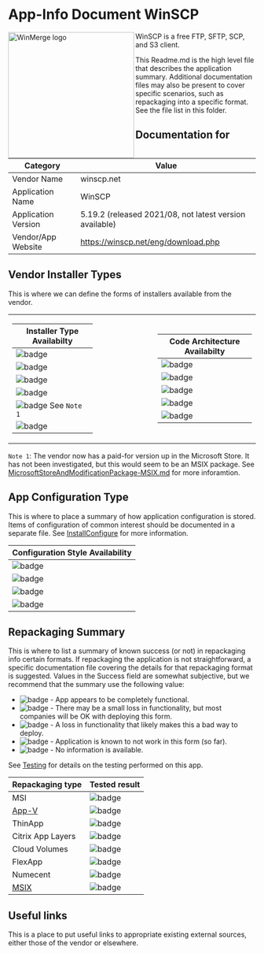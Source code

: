 # App-Info Document WinSCP

<div>

<img src="/media/AppIcons/WINMERGEU-256.png" align="left" height="256" alt="WinMerge logo"  /> WinSCP is a free FTP, SFTP, SCP, and S3 client.

This Readme.md is the high level file that describes the application summary.  Additional documentation files may also be present to cover specific scenarios, such as repackaging into a specific format. See the file list in this folder.
 
</div>
<p> </p>

## Documentation for

| Category | Value |
|-----|-------------------------------------------------------|
| Vendor Name | winscp.net |
| Application Name| WinSCP |
| Application Version | 5.19.2 (released 2021/08, not latest version available)|
| Vendor/App Website| https://winscp.net/eng/download.php |



## Vendor Installer Types

This is where we can define the forms of installers available from the vendor.
<table >
<tr>
<td>

| Installer Type Availabilty |
|----|
| ![badge](https://img.shields.io/badge/Zip-Yes-green?style=for-the-badge) |
| ![badge](https://img.shields.io/badge/Setup%20Exe-Yes-green?style=for-the-badge) |
| ![badge](https://img.shields.io/badge/MSI-No-red?style=for-the-badge) |
| ![badge](https://img.shields.io/badge/AppX%2FBundle-No-red?style=for-the-badge) |
| ![badge](https://img.shields.io/badge/MSIX%2FBundle-Yes-green?style=for-the-badge) See `Note 1` |
| ![badge](https://img.shields.io/badge/appinstaller-No-red?style=for-the-badge) |

</td>
<td width=100></td>
<td>

| Code Architecture Availabilty |
|----|
| ![badge](https://img.shields.io/badge/x86-Yes-green?style=for-the-badge) |
| ![badge](https://img.shields.io/badge/x64-No-red?style=for-the-badge) |
| ![badge](https://img.shields.io/badge/AnyCPU-No-red?style=for-the-badge) |
| ![badge](https://img.shields.io/badge/Arm-No-red?style=for-the-badge) |
| ![badge](https://img.shields.io/badge/Arm64-Yes-green?style=for-the-badge) |

</td>
</tr>
</table>

`Note 1`: The vendor now has a paid-for version up in the Microsoft Store.  It has not been investigated, but this would seem to be an MSIX package. See [MicrosoftStoreAndModificationPackage-MSIX.md](MicrosoftStoreAndModificationPackage-MSIX.md) for more inforamtion.

## App Configuration Type

This is where to place a summary of how application configuration is stored.  Items of configuration of common interest should be documented in a separate file. See [InstallConfigure](InstallConfigure.md) for more information.

| Configuration Style Availability |
|----
| ![badge](https://img.shields.io/badge/Registry-Yes-green?style=for-the-badge) |
| ![badge](https://img.shields.io/badge/File-No-red?style=for-the-badge) |
| ![badge](https://img.shields.io/badge/AD%2FGPO-No-red?style=for-the-badge) |
| ![badge](https://img.shields.io/badge/AAD%2FGPO-No-red?style=for-the-badge) |


## Repackaging Summary

This is where to list a summary of known success (or not) in repackaging info certain formats.  If repackaging the application is not straightforward, a specific documentation file covering the details for that repackaging format is suggested. Values in the Success field are somewhat subjective, but we recommend that the summary use the following value:

* ![badge](https://img.shields.io/badge/-Full%20Fidelity-brightgreen?style=for-the-badge) - App appears to be completely functional.
* ![badge](https://img.shields.io/badge/-High%20Confidence-green?style=for-the-badge) - There may be a small loss in functionality, but most companies will be OK with deploying this form.
* ![badge](https://img.shields.io/badge/-Mostly%20Works-yellow?style=for-the-badge) - A loss in functionality that likely makes this a bad way to deploy.
* ![badge](https://img.shields.io/badge/-Major%20Issues-critical?style=for-the-badge) - Application is known to not work in this form (so far).
* ![badge](https://img.shields.io/badge/-Unknown%2FUntested-lightgray?style=for-the-badge) - No information is available.

See [Testing](Testing.md) for details on the testing performed on this app.

| Repackaging type | Tested result |
|----|----|
| MSI | ![badge](https://img.shields.io/badge/-Unknown%2FUntested-lightgray?style=for-the-badge) |
| [App-V](Packaging-AppV.md) | ![badge](https://img.shields.io/badge/-Full%20Fidelity-brightgreen?style=for-the-badge) |
| ThinApp | ![badge](https://img.shields.io/badge/-Unknown%2FUntested-lightgray?style=for-the-badge) |
| Citrix App Layers | ![badge](https://img.shields.io/badge/-Unknown%2FUntested-lightgray?style=for-the-badge) |
| Cloud Volumes | ![badge](https://img.shields.io/badge/-Unknown%2FUntested-lightgray?style=for-the-badge) |
| FlexApp | ![badge](https://img.shields.io/badge/-Unknown%2FUntested-lightgray?style=for-the-badge) |
| Numecent | ![badge](https://img.shields.io/badge/-Unknown%2FUntested-lightgray?style=for-the-badge) |
| [MSIX](Packaging-MSIX.md) | ![badge](https://img.shields.io/badge/-Full%20Fidelity-brightgreen?style=for-the-badge) |

## Useful links
This is a place to put useful links to appropriate existing external sources, either those of the vendor or elsewhere.
